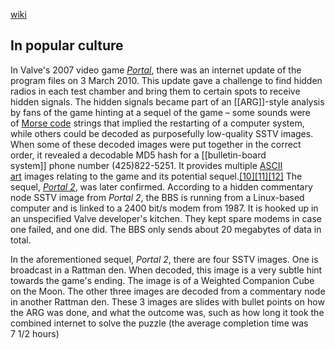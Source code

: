 [wiki](https://en.wikipedia.org/wiki/Slow-scan_television "Slow-scan television")
## In popular culture

In Valve's 2007 video game _[Portal](https://en.wikipedia.org/wiki/Portal_(video_game) "Portal (video game)")_, there was an internet update of the program files on 3 March 2010. This update gave a challenge to find hidden radios in each test chamber and bring them to certain spots to receive hidden signals. The hidden signals became part of an [[ARG]]-style analysis by fans of the game hinting at a sequel of the game – some sounds were of [Morse code](https://en.wikipedia.org/wiki/Morse_code "Morse code") strings that implied the restarting of a computer system, while others could be decoded as purposefully low-quality SSTV images. When some of these decoded images were put together in the correct order, it revealed a decodable MD5 hash for a [[bulletin-board system]] phone number (425)822-5251. It provides multiple [ASCII art](https://en.wikipedia.org/wiki/ASCII_art "ASCII art") images relating to the game and its potential sequel.[[10]](https://en.wikipedia.org/wiki/Slow-scan_television#cite_note-10)[[11]](https://en.wikipedia.org/wiki/Slow-scan_television#cite_note-11)[[12]](https://en.wikipedia.org/wiki/Slow-scan_television#cite_note-12) The sequel, _[Portal 2](https://en.wikipedia.org/wiki/Portal_2 "Portal 2")_, was later confirmed. According to a hidden commentary node SSTV image from _Portal 2_, the BBS is running from a Linux-based computer and is linked to a 2400 bit/s modem from 1987. It is hooked up in an unspecified Valve developer's kitchen. They kept spare modems in case one failed, and one did. The BBS only sends about 20 megabytes of data in total.

In the aforementioned sequel, _Portal 2_, there are four SSTV images. One is broadcast in a Rattman den. When decoded, this image is a very subtle hint towards the game's ending. The image is of a Weighted Companion Cube on the Moon. The other three images are decoded from a commentary node in another Rattman den. These 3 images are slides with bullet points on how the ARG was done, and what the outcome was, such as how long it took the combined internet to solve the puzzle (the average completion time was 7 1/2 hours) 